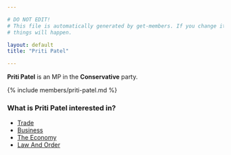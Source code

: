 ```yaml
---

# DO NOT EDIT!
# This file is automatically generated by get-members. If you change it, bad
# things will happen.

layout: default
title: "Priti Patel"

---
```


**Priti Patel** is an MP in the **Conservative** party.

{% include members/priti-patel.md %}

### What is Priti Patel interested in?


* [Trade](/interests/trade.html)
* [Business](/interests/business.html)
* [The Economy](/interests/the-economy.html)
* [Law And Order](/interests/law-and-order.html)
